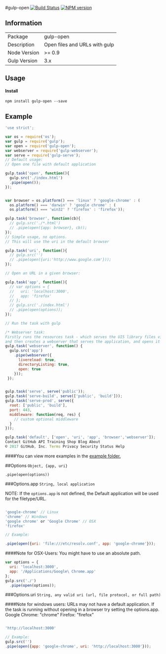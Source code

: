 #gulp-open
[![Build Status](https://travis-ci.org/stevelacy/gulp-open.png?branch=master)](https://travis-ci.org/stevelacy/gulp-open)
[![NPM version](https://badge.fury.io/js/gulp-open.png)](http://badge.fury.io/js/gulp-open)

## Information

<table>
<tr>
<td>Package</td><td>gulp-open</td>
</tr>
<tr>
<td>Description</td>
<td>Open files and URLs with gulp</td>
</tr>
<tr>
<td>Node Version</td>
<td>>= 0.9</td>
</tr>
<tr>
<td>Gulp Version</td>
<td>3.x</td>
</tr>
</table>

## Usage
#### Install
    npm install gulp-open --save

## Example

```javascript
'use strict';

var os = require('os');
var gulp = require('gulp');
var open = require('gulp-open');
var webserver = require('gulp-webserver');
var serve = require('gulp-serve');
// Default usage:
// Open one file with default application

gulp.task('open', function(){
  gulp.src('./index.html')
  .pipe(open());
});


var browser = os.platform() === 'linux' ? 'google-chrome' : (
  os.platform() === 'darwin' ? 'google chrome' : (
  os.platform() === 'win32' ? 'firefox' : 'firefox'));

gulp.task('browser', function(cb){
  // gulp.src('./*.html')
  // .pipe(open({app: browser}, cb));
});
// Simple usage, no options.
// This will use the uri in the default browser

gulp.task('uri', function(){
  // gulp.src('')
  // .pipe(open({uri:'http://www.google.com'}));
});

// Open an URL in a given browser:

gulp.task('app', function(){
  // var options = {
  //   uri: 'localhost:3000',
  //   app: 'firefox'
  // };
  // gulp.src('./index.html')
  // .pipe(open(options));
});

// Run the task with gulp

/* Webserver task:
Firstly runs the resources task - which serves the UI5 library files via a separate server.
and then creates a webserver that serves the application, and opens it in a browser */
gulp.task('webserver', function() {
  gulp.src('app')
    .pipe(webserver({
      livereload: true,
      directoryListing: true,
      open: true
    }));
 });


gulp.task('serve', serve('public'));
gulp.task('serve-build', serve(['public', 'build']));
gulp.task('serve-prod', serve({
  root: ['public', 'build'],
  port: 443,
  middleware: function(req, res) {
    // custom optional middleware 
  }
}));

gulp.task('default', ['open', 'uri', 'app', 'browser','webserver']);
Contact GitHub API Training Shop Blog About
© 2017 GitHub, Inc. Terms Privacy Security Status Help

```
####You can view more examples in the [example folder.](https://github.com/stevelacy/gulp-open/tree/master/examples)


##Options
`Object, {app, uri}`

`.pipe(open(options))`

###Options.app
`String, local application`

NOTE: If the ``options.app`` is not defined, the Default application will be used for the filetype/URL.

```javascript

'google-chrome' // Linux
'chrome' // Windows
'google chrome' or 'Google Chrome' // OSX
'firefox'

// Example:

.pipe(open({uri: 'file:///etc/resolv.conf', app: 'google-chrome'}));

```

####Note for OSX-Users:
You might have to use an absolute path.

```javascript
var options = {
  uri: 'localhost:3000',
  app: '/Applications/Google\ Chrome.app'
};
gulp.src('./')
  .pipe(open(options));
```

###Options.uri
`String, any valid uri (url, file protocol, or full path)`

####Note for windows users:
URLs may not have a default application. If the task is running without opening in a browser try setting the options.app.
Google Chrome: "chrome"
Firefox: "firefox"

```javascript

'http://localhost:3000'

// Example:
gulp.src('')
.pipe(open({app: 'google-chrome', uri: 'http://localhost:3000'}));
```
